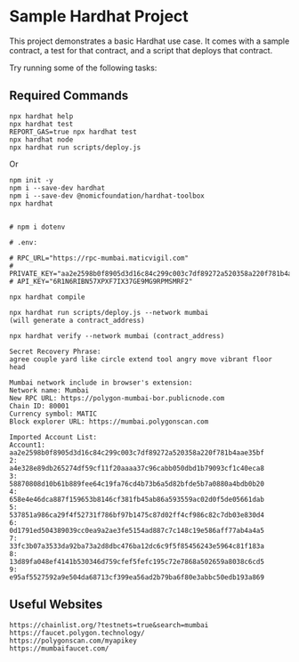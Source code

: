 # Sample Hardhat Project

This project demonstrates a basic Hardhat use case. It comes with a sample contract, a test for that contract, and a script that deploys that contract.

Try running some of the following tasks:

## Required Commands

```shell
npx hardhat help
npx hardhat test
REPORT_GAS=true npx hardhat test
npx hardhat node
npx hardhat run scripts/deploy.js
```

Or

```shell
npm init -y
npm i --save-dev hardhat
npm i --save-dev @nomicfoundation/hardhat-toolbox
npx hardhat


# npm i dotenv

# .env:

# RPC_URL="https://rpc-mumbai.maticvigil.com"
# PRIVATE_KEY="aa2e2598b0f8905d3d16c84c299c003c7df89272a520358a220f781b4aae35bf"
# API_KEY="6R1N6RIBN57XPXF7IX37GE9MG9RPMSMRF2"

npx hardhat compile

npx hardhat run scripts/deploy.js --network mumbai
(will generate a contract_address)

npx hardhat verify --network mumbai (contract_address)
```

```
Secret Recovery Phrase:
agree couple yard like circle extend tool angry move vibrant floor head

Mumbai network include in browser's extension:
Network name: Mumbai
New RPC URL: https://polygon-mumbai-bor.publicnode.com
Chain ID: 80001
Currency symbol: MATIC
Block explorer URL: https://mumbai.polygonscan.com

Imported Account List:
Account1:
aa2e2598b0f8905d3d16c84c299c003c7df89272a520358a220f781b4aae35bf
2:
a4e328e89db265274df59cf11f20aaaa37c96cabb050dbd1b79093cf1c40eca8
3:
58870808d10b61b889fee64c19fa76cd4b73b6a5d82bfde5b7a0880a4bdb0b20
4:
658e4e46dca887f159653b8146cf381fb45ab86a593559ac02d0f5de05661dab
5:
537851a986ca29f4f52731f786bf97b1475c87d02ff4cf986c82c7db03e830d4
6:
0d1791ed504389039cc0ea9a2ae3fe5154ad887c7c148c19e586aff77ab4a4a5
7:
33fc3b07a3533da92ba73a2d8dbc476ba12dc6c9f5f85456243e5964c81f183a
8:
13d89fa048ef4141b530346d759cfef5fefc195c72e7868a502659a8038c6cd5
9:
e95af5527592a9e504da68713cf399ea56ad2b79ba6f80e3abbc50edb193a869
```

## Useful Websites

```
https://chainlist.org/?testnets=true&search=mumbai
https://faucet.polygon.technology/
https://polygonscan.com/myapikey
https://mumbaifaucet.com/
```
